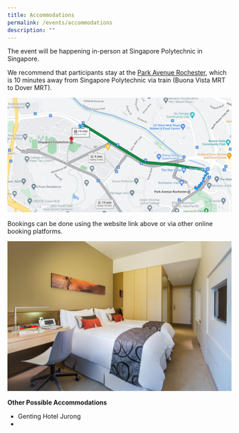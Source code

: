 ```yaml
---
title: Accommodations
permalink: /events/accommodations
description: ""
---
```

The event will be happening in-person at Singapore Polytechnic in Singapore.

We recommend that participants stay at the [Park Avenue Rochester](https://parkavenuerochester.sg-singapore.com/en/), which is 10 minutes away from Singapore Polytechnic via train (Buona Vista MRT to Dover MRT).

![](/images/map-park-rochester-sp.jpg)


Bookings can be done using the website link above or via other online booking platforms.

![](/images/park-avenue-rochester-sg-clean_15997068666.jpg)

**Other Possible Accommodations**

* Genting Hotel Jurong
*  